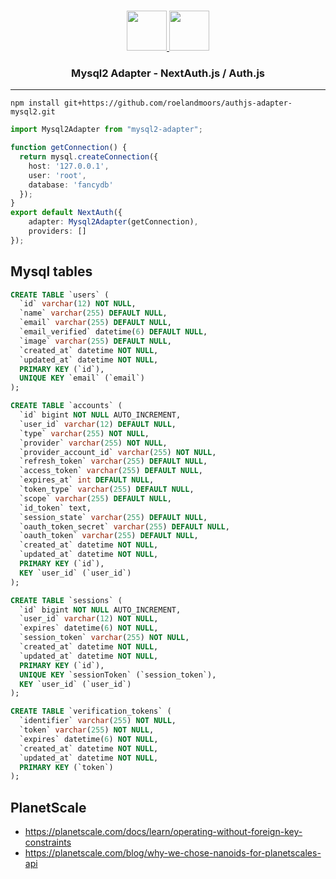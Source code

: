 <p align="center">
  <br/>
  <a href="https://authjs.dev" target="_blank">
    <img height="64px" src="https://authjs.dev/img/logo/logo-sm.png" />
  </a>
  <a href="https://github.com/sidorares/node-mysql2#readme" target="_blank">
    <img height="64px" src="https://www.mysql.com/common/logos/logo-mysql-170x115.png"/>
  </a>
  <h3 align="center"><b>Mysql2 Adapter</b> - NextAuth.js / Auth.js</a></h3>
  <p align="center" style="align: center;">

  </p>
</p>

---

```
npm install git+https://github.com/roelandmoors/authjs-adapter-mysql2.git
```


```ts
import Mysql2Adapter from "mysql2-adapter";

function getConnection() {
  return mysql.createConnection({
    host: '127.0.0.1',
    user: 'root',
    database: 'fancydb'
  });
}
export default NextAuth({
    adapter: Mysql2Adapter(getConnection),
    providers: []
});
```


## Mysql tables

```sql
CREATE TABLE `users` (
  `id` varchar(12) NOT NULL,
  `name` varchar(255) DEFAULT NULL,
  `email` varchar(255) DEFAULT NULL,
  `email_verified` datetime(6) DEFAULT NULL,
  `image` varchar(255) DEFAULT NULL,
  `created_at` datetime NOT NULL,
  `updated_at` datetime NOT NULL,
  PRIMARY KEY (`id`),
  UNIQUE KEY `email` (`email`)
);

CREATE TABLE `accounts` (
  `id` bigint NOT NULL AUTO_INCREMENT,
  `user_id` varchar(12) DEFAULT NULL,
  `type` varchar(255) NOT NULL,
  `provider` varchar(255) NOT NULL,
  `provider_account_id` varchar(255) NOT NULL,
  `refresh_token` varchar(255) DEFAULT NULL,
  `access_token` varchar(255) DEFAULT NULL,
  `expires_at` int DEFAULT NULL,
  `token_type` varchar(255) DEFAULT NULL,
  `scope` varchar(255) DEFAULT NULL,
  `id_token` text,
  `session_state` varchar(255) DEFAULT NULL,
  `oauth_token_secret` varchar(255) DEFAULT NULL,
  `oauth_token` varchar(255) DEFAULT NULL,
  `created_at` datetime NOT NULL,
  `updated_at` datetime NOT NULL,
  PRIMARY KEY (`id`),
  KEY `user_id` (`user_id`)
);

CREATE TABLE `sessions` (
  `id` bigint NOT NULL AUTO_INCREMENT,
  `user_id` varchar(12) NOT NULL,
  `expires` datetime(6) NOT NULL,
  `session_token` varchar(255) NOT NULL,
  `created_at` datetime NOT NULL,
  `updated_at` datetime NOT NULL,
  PRIMARY KEY (`id`),
  UNIQUE KEY `sessionToken` (`session_token`),
  KEY `user_id` (`user_id`)
);

CREATE TABLE `verification_tokens` (
  `identifier` varchar(255) NOT NULL,
  `token` varchar(255) NOT NULL,
  `expires` datetime(6) NOT NULL,
  `created_at` datetime NOT NULL,
  `updated_at` datetime NOT NULL,
  PRIMARY KEY (`token`)
);
```

## PlanetScale

- https://planetscale.com/docs/learn/operating-without-foreign-key-constraints
- https://planetscale.com/blog/why-we-chose-nanoids-for-planetscales-api
